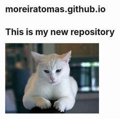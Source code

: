 # moreiratomas.github.io

<body> 
<h1> This is my new repository</h1>
<img src="pitoco.jpeg">
</body>

